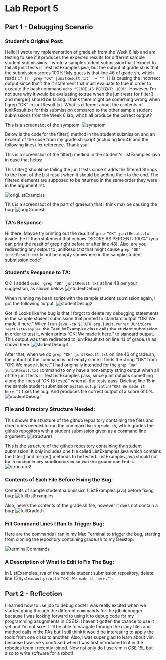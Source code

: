 # Lab Report 5
## Part 1 - Debugging Scenario

### Student's Original Post:
Hello! I wrote my implementation of grade.sh from the Week 6 lab and am testing to see if it produces the expected results for different sample student submissions. I wrote a sample student submission that I expect to fail all junit tests in TestListExamples.java, but the output of grade.sh is that the submission scores 100%! My guess is that line 46 of grade.sh, which reads ```if [[ `grep "OK" junitResult.txt` != "" ]]``` is causing the incorrect output since that’s the if statement that must evaluate to true in order to execute the bash command `echo "SCORE AS PERCENT: 100%"`. However, I’m not sure why it would be evaluating to true when the junit tests for filter() and merge() should be failing. I think there might be something wrong when I grep “OK” in junitResult.txt. What is different about the contents of junitResult.txt for this submission compared to the other sample student submissions from the Week 6 lab, which all produce the correct output?

This is a screenshot of the symptom:
![symptom](symptom.png)

Below is the code for the filter() method in the student submission and an excerpt of the code from my grade.sh script (including line 46 and the following lines) for reference. Thank you!

This is a screenshot of the filter() method in the student's ListExamples.java in case that helps:

This filter() should be failing the junit tests since it adds the filtered Strings to the front of the List result when it should be adding them to the end. The filtered elements are supposed to be returned in the same order they were in the argument list.

![origListExamples](origListExamples.png)

This is a screenshot of the part of grade.sh that I think may be causing the bug:
![origGradesh](origGradesh.png)


### TA's Response:
Hi there. Maybe try printing out the result of `grep “OK” junitResult.txt` inside the if-then statement that echoes “SCORE AS PERCENT: 100%” (you can print the result of grep right before or after line 48). Also, are you redirecting any output to junitResult.txt that might cause `grep “OK” junitResult.txt` to not be empty somewhere in the sample student submission code?

### Student's Response to TA:
OK! I added ```echo `grep “OK” junitResult.txt``` at line 48 per your suggestion, as shown below.
![studentDebug1](studentDebug1.png)

When running my bash script with the sample student submission again, I got the following output.
![studentDebug2](studentDebug2.png)

Got it! Looks like the bug is that I forgot to delete my debugging statements in the sample student submission that printed to standard output “OK! We made it here.” When I run `java -cp $CPATH org.junit.runner.JUnitCore TestListExamples`, the TestListExamples class calls the student submission in order to test it, which prints “OK! We made it here.” to standard output. This output was then redirected to junitResult.txt on line 43 of grade.sh as shown here.
![studentDebug3](studentDebug3.png)

After that, when we do `grep “OK” junitResult.txt` on line 46 of grade.sh, the output of the command is not empty since it finds the string “OK” from “OK! We made it here.” I had originally intended for the `grep “OK” junitResult.txt` command to only have a non-empty string output when all of the junit tests in TestListExamples pass, since junit outputs something along the lines of “OK (3 tests)” when all the tests pass. Deleting line 15 in the sample student submission `System.out.println(“OK! We made it here.”)` fixes the bug. And produces the correct output of a score of 0%.
![studentDebug4](studentDebug4.png)

### File and Directory Structure Needed:
This shows the structure of the github repository containing the files and directories needed to run the command `bash grade.sh`, which grades the github repository with a student submission given as a command line argument.
![structure1](structure1.png)

This is the structure of the github repository containing the student submission. It only includes one file called ListExamples.java which contains the filter() and merge() methods to be tested. ListExamples.java should not be in nested in any subdirectories so that the grader can find it.
![structure2](structure2.png)

### Contents of Each File Before Fixing the Bug:
Contents of sample student submission (ListExamples.java) before fixing bug:
![fullListExamples](fullListExamples.png)

Also, here’s the contents of the grade.sh file, however it does not contain a bug:
![fullGradesh](fullGradesh.png)

### Fill Command Lines I Ran to Trigger Bug:
Here are the commands I ran in my Mac Terminal to trigger the bug, starting from cloning the repository containing grade.sh to my Desktop:

![terminalCommands](terminalCommands.png)

### A Description of What to Edit to Fix The Bug:
In ListExamples.java of the sample student submission repository, delete line 15 `System.out.println(“OK! We made it here.”)`.


## Part 2 - Reflection

I learned how to use jdb to debug code! I was really excited when we started going through the different commands for the jdb debugger because I was looking forward to using it to debug code for my programming assignments in CSE12. I haven’t gotten the chance to use it yet and I’m not sure if I’ll be able to navigate through the many files and method calls in the PAs but I still think it would be interesting to apply the tools from one class to another. Also, I was super glad to learn about vim because I was very confused when I was first introduced to it in the robotics team I recently joined. Now not only do I use vim in CSE 15L but also to write software for a robot!

